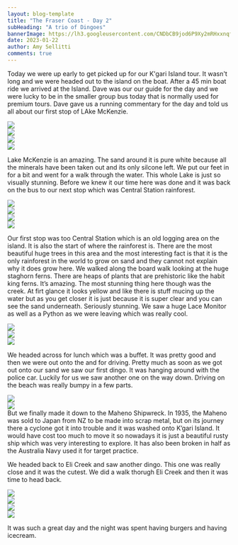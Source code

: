```yaml
---
layout: blog-template
title: "The Fraser Coast - Day 2"
subHeading: "A trio of Dingoes"
bannerImage: https://lh3.googleusercontent.com/CNDbCB9jod6P9Xy2mRHxxnqfs4WaWQGlFL0uPG9Pg6FyJjz-wAUoK_yOjfjPkzEFRisCElI1taaEGLNoZrhLMcUOyYSX-Z8xxVsrk7eBB66sAE6TMlqQtw9cH1-PO39rs7PCqQXi_pg=w2400
date: 2023-01-22
author: Amy Sellitti
comments: true
---
```


Today we were up early to get picked up for our K'gari Island tour. It wasn't long and we were headed out to the island on the boat. After a 45 min boat ride we arrived at the Island. Dave was our our guide for the day and we were lucky to be in the smaller group bus today that is normally used for premium tours. Dave gave us a running commentary for the day and told us all about our first stop of LAke McKenzie.

<div class="center-image"><img src="https://lh3.googleusercontent.com/SK6BGkm-6Ml69Pwr-4zSJhrcBypu5sbd1eUDY6DknmRkjvc2buPwBrW73L_oO_NrRmaB3RGU_zBtGEMcWNRTrGYuq_mwv6Mvz3ce8judNfPuNe9GSjNUJJKlvyNVAcOHzbDUYR_lnC0=w2400" /></div>
<div class="center-image"><img src="https://lh3.googleusercontent.com/YeXktXaE4fwIRn5H6knV4JFCaN2aZtDazycihMEvaG1aUK22rAs2B4gwOdO8aR1Z2O23n9CcwvHNrQOGOQ3H1zcPovsRpUprF9B4gfBNfYrpHBYY3hfiXLCVeeQcIpTfUtnDAJXdx1Q=w2400" /></div>
<div class="center-image"><img src="https://lh3.googleusercontent.com/Ubmnsb9xM6Tpn9nR8hZmMuTeSykVaDPOlfRiNIoAFn2q11Dm7Ut1pqNs9_FPi3F1x_Ue7yG-JBTSOJjVdpQCP2v7MJJJW2lGekJezY_S7c_WA0QWN28VPNw-WdM4JWSJgHoy-lk0rMQ=w2400" /></div>
<div class="center-image"><img src="https://lh3.googleusercontent.com/SQea0p7wKj5Riy_-A1yd_HJifvReszfLEA0RPz4CrTe2hrpK8qnQ0LRrVql8HUGb2M-fBaDVA2sHCNsJbm3IL1z1mrL13JUYI_PMkej2KQR6kWrzsvt7vq4fjt1ShPa5YvE5MWLMfH0=w2400" /></div>

Lake McKenzie is an amazing. The sand around it is pure white because all the minerals have been taken out and its only silcone left. We put our feet in for a bit and went for a walk through the water. This whole Lake is just so visually stunning. Before we knew it our time here was done and it was back on the bus to our next stop which was Central Station rainforest. 

<div class="center-image"><img src="https://lh3.googleusercontent.com/zJo_vFaE6HupRy7_iDEzN2ubkOGn00dwZ3Px9xKHOQxqpEGJDsMSM8Hkpa1tGVwFYNkQ9-xPo5wV95uaJPqp7MRrC7qHvcFYhy6fp8EKJQAQUP2ev9DhbfgGFUYirHsiEmUprLR9Uik=w2400" /></div>
<div class="center-image"><img src="https://lh3.googleusercontent.com/Vm6yxXDS3BcYqchG9e9cQdtV1njKR_QtiAcIrBpYNPYq85waHNpz3joCAOv1wu4PDi-aGhJVKTT5FCdcAPo11kydUPIvAmrd4RdMXhMCN8JBG7AqIODWQtjTZCN3mSFNBeXjS1m9ZYw=w2400" /></div>
<div class="center-image"><img src="https://lh3.googleusercontent.com/AI41pAR-003BNx6IllwxlWvGQd0gBZmzwkCWSU8QHinRNlYhsiQXAZuKPRsOxxIwJKeVy10YUeRNjqkXymQ-TFEH827LFyV05cw7CVyTeJ-NQoJzeLcpTeGDpuFSQUN2uWRy7X1l-nU=w2400" /></div>
<div class="center-image"><img src="https://lh3.googleusercontent.com/6PHrj4D3v-XMvrut8DE6wWVkGdfkWsJZzmRpatBbscC_TRLV_pL6vIN1ceu5PO01ip2o-tljBxpoDmUGHzR9O2y3eFAv4ewW-vZPGbg4IiTQEUpQlYbCP9AutkGWicZ9P1M1R8Y19kg=w2400" /></div>

Our first stop was too Central Station which is an old logging area on the island. It is also the start of where the rainforest is. There are the most beautiful huge trees in this area and the most interesting fact is that it is the only rainforest in the world to grow on sand and they cannot not explain why it does grow here. We walked along the board walk looking at the huge staghorn ferns. There are heaps of plants that are prehistoric like the habit king ferns. It’s amazing. The most stunning thing here though was the creek. At firt glance it looks yellow and like there is stuff mucing up the water but as you get closer it is just because it is super clear and you can see the sand underneath. Seriously stunning. We saw a huge Lace Monitor as well as a Python as we were leaving which was really cool. 

<div class="center-image"><img src="https://lh3.googleusercontent.com/i4L49w-DvDFpALmRLVGSQK25-rnMVqjxtaEdfyFsZK0mu2UDeasVaN6jxY3eg1r9XH3taDkQxXY0N5XHpDtgEQYVz9KffIHwc6ppaMYIXJCcifC62lW9lQ89jl0XCcMMpnX6w1GJmeg=w2400" /></div>
<div class="center-image"><img src="https://lh3.googleusercontent.com/hV6StTCDEevZGgVqa0GtkYf1eS2dCnugGlIA-kCIcJ3CeGWAAdnbebrDgCCY1tah4zKqA2Hwt8jZrW5I0ql2GYFvozOIoHYgb5HK7DNpspAZO82QvRsrkaN0Fnt_PienvONHKDDR6v8=w2400" /></div>
<div class="center-image"><img src="https://lh3.googleusercontent.com/cH4ikmyHoL2moBV4k4XzcyifIrfHoGa_MivIQgRJRRW0-qBTTVIyzT6Bkn7-sMXjWO7prcDIZXe5y4uAMy2ulmdSEbYDaCrZfxDZqUlRBSXKcqpfUDERYcgvw3CsIlrx-Q3UhXVOHR4=w2400" /></div>

We headed across for lunch which was a buffet. It was pretty good and then we were out onto the and for driving. Pretty much as soon as we got out onto our sand we saw our first dingo. It was hanging around with the police car. Luckily for us we saw another one on the way down. Driving on the beach was really bumpy in a few parts. 

<div class="center-image"><img src="https://lh3.googleusercontent.com/DQ6kspmm2iNhOE2tSA-h-PJJFoLq8IGQZqvAE7Mv2nS5EBGKt4P4NWcNZWJwoZlYE2cl-Q6wV3SwurBA4_iN0MK1PuhNz2cK_SA3Ex8ldSfq1mmEtfk03li02qQf3hIJY-bRNzKRBf0=w2400" /></div>
<div class="center-image"><img src="https://lh3.googleusercontent.com/eCFSnwuRkmooKZI3kmzMTU5-ijnyiBaDrkoq4uAuabg6EsH6-lRaJ428Z-LTafkdFPZ972aM2j2-Ul3En8ICDnc2_xHklCWd079v22mcNjleEullSWRO-MqRMLEit_mvA00nzIVvqQI=w2400" /></div>
But we finally made it down to the Maheno Shipwreck.  In 1935, the Maheno was sold to Japan from NZ to be made into scrap metal, but on its journey there a cyclone got it into trouble and it was washed onto K’gari Island. It would have cost too much to move it so nowadays it is just a beautiful rusty ship which was very interesting to explore. It has also been broken in half as the Australia Navy used it for target practice.

We headed back to Eli Creek and saw another dingo. This one was really close and it was the cutest. We did a walk thorugh Eli Creek and then it was time to head back.
<div class="center-image"><img src="https://lh3.googleusercontent.com/Nf7RcJFTxp_QwTiIGCcgWx6MlUoQ_3KqwENVefnglNM4z8V6J0lVHM_uAfuzOyKlK1MldQDuI9v_NMyHJQAJmsLqrB4u9g6l2ZYmlrSb9W8_TUKNy-LOYXLwpnv92uLjh6nNXPRzj_o=w2400" /></div>
<div class="center-image"><img src="https://lh3.googleusercontent.com/-1XBqEQXLNRuIgkcqV8QYiTCu_0aADGuAG6h30bA1EIEDVw1jxMAHsVIus7CmeK5dq06MlQWhNI7uxvC6krSOoGpA57xvbCZ_ciFjU5IzpEtGCa6cxWe03X-O-FtQD4_hSaBCcK6_FA=w2400" /></div>
<div class="center-image"><img src="https://lh3.googleusercontent.com/bEPTPE-XXTteynpl4otq-oAO9akdC6PyKNZWRT-jhQ0n-ARH42LdbN5t4WzB61R3lyGJT52ZVO1PRcNucTHRdsXOA5C3Q0ndW6WTs86VNcHlQ9xG42fPib5c6VN9xzUcdr16hzBoi0Q=w2400" /></div>
<div class="center-image"><img src="https://lh3.googleusercontent.com/K0aMV0g_0ybhC0EnYJs0EzG3okYHTs90JO4Rw0a-J9s_A2zH0ndmGXw1gEXIer6Ae2kxw5CChAXqSGEtXyhBDyA1a5dM5tTr8PbcZKXQY_t0ytVrCCfd3vmjtiV0cauwDtBhanHUfhM=w2400" /></div>

It was such a great day and the night was spent having burgers and having icecream. 